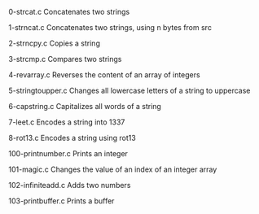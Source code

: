 0-strcat.c	Concatenates two strings

1-strncat.c	Concatenates two strings, using n bytes from src

2-strncpy.c	Copies a string

3-strcmp.c	Compares two strings

4-revarray.c	Reverses the content of an array of integers

5-stringtoupper.c	Changes all lowercase letters of a string to uppercase

6-capstring.c	Capitalizes all words of a string

7-leet.c	Encodes a string into 1337

8-rot13.c	Encodes a string using rot13

100-printnumber.c	Prints an integer

101-magic.c	Changes the value of an index of an integer array

102-infiniteadd.c	Adds two numbers

103-printbuffer.c	Prints a buffer
